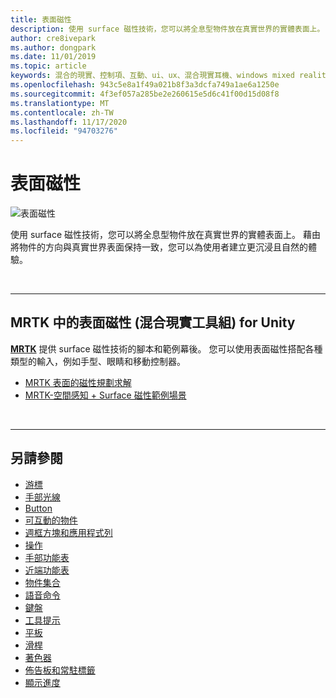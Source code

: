 ```yaml
---
title: 表面磁性
description: 使用 surface 磁性技術，您可以將全息型物件放在真實世界的實體表面上。
author: cre8ivepark
ms.author: dongpark
ms.date: 11/01/2019
ms.topic: article
keywords: 混合的現實、控制項、互動、ui、ux、混合現實耳機、windows mixed reality 耳機、虛擬實境耳機、HoloLens、MRTK、混合現實工具組、表面磁性
ms.openlocfilehash: 943c5e8a1f49a021b8f3a3dcfa749a1ae6a1250e
ms.sourcegitcommit: 4f3ef057a285be2e260615e5d6c41f00d15d08f8
ms.translationtype: MT
ms.contentlocale: zh-TW
ms.lasthandoff: 11/17/2020
ms.locfileid: "94703276"
---
```

# <a name="surface-magnetism"></a>表面磁性

![表面磁性](images/MRTK_SurfaceMagnetism.gif)

使用 surface 磁性技術，您可以將全息型物件放在真實世界的實體表面上。 藉由將物件的方向與真實世界表面保持一致，您可以為使用者建立更沉浸且自然的體驗。

<br>

---

## <a name="surface-magnetism-in-mrtk-mixed-reality-toolkit-for-unity"></a>MRTK 中的表面磁性 (混合現實工具組) for Unity
**[MRTK](https://github.com/Microsoft/MixedRealityToolkit-Unity)** 提供 surface 磁性技術的腳本和範例幕後。 您可以使用表面磁性搭配各種類型的輸入，例如手型、眼睛和移動控制器。

* [MRTK 表面的磁性規劃求解](https://microsoft.github.io/MixedRealityToolkit-Unity/Documentation/README_Solver.html#surfacemagnetism)
* [MRTK-空間感知 + Surface 磁性範例場景](https://github.com/microsoft/MixedRealityToolkit-Unity/blob/mrtk_development/Assets/MRTK/Examples/Demos/Solvers/Scenes/SurfaceMagnetismSpatialAwarenessExample.unity)


<br>

---

## <a name="see-also"></a>另請參閱

* [游標](cursors.md)
* [手部光線](point-and-commit.md)
* [Button](button.md)
* [可互動的物件](interactable-object.md)
* [週框方塊和應用程式列](app-bar-and-bounding-box.md)
* [操作](direct-manipulation.md)
* [手部功能表](hand-menu.md)
* [近端功能表](near-menu.md)
* [物件集合](object-collection.md)
* [語音命令](voice-input.md)
* [鍵盤](keyboard.md)
* [工具提示](tooltip.md)
* [平板](slate.md)
* [滑桿](slider.md)
* [著色器](shader.md)
* [佈告板和常駐標籤](billboarding-and-tag-along.md)
* [顯示進度](progress.md)
